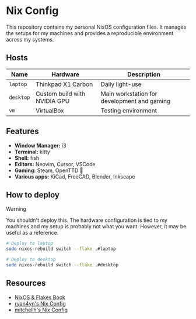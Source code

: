 # Nix Config

This repository contains my personal NixOS configuration files. It manages the setups for my machines and provides a reproducible environment across my systems.

## Hosts
| Name | Hardware | Description |
| --- | --- | --- |
| `laptop` | Thinkpad X1 Carbon | Daily light-use |
| `desktop` | Custom build with NVIDIA GPU | Main workstation for development and gaming |
| `vm` | VirtualBox | Testing environment |

## Features
- **Window Manager:** i3
- **Terminal:** kitty
- **Shell:** fish
- **Editors:** Neovim, Cursor, VSCode
- **Gaming:** Steam, OpenTTD 🚂
- **Various apps:** KiCad, FreeCAD, Blender, Inkscape


## How to deploy

> [!WARNING]
> You shouldn't deploy this. The hardware configuration is tied to my machines and my setup is probably not what you want. However, it may be useful as a reference.

```bash
# Deploy to laptop
sudo nixos-rebuild switch --flake .#laptop

# Deploy to desktop
sudo nixos-rebuild switch --flake .#desktop

```

## Resources

- [NixOS & Flakes Book](https://nixos-and-flakes.thiscute.world)
- [ryan4yn's Nix Config](https://github.com/ryan4yin/nix-config)
- [mitchellh's Nix Config](https://github.com/mitchellh/nixos-config)
